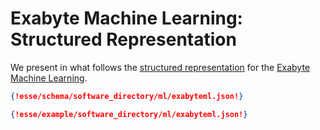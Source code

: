 # Exabyte Machine Learning: Structured Representation

We present in what follows the [structured representation](../../../data-structured/overview.md) for the [Exabyte Machine Learning](overview.md).

```json tab="Schema" 
{!esse/schema/software_directory/ml/exabyteml.json!}
```

```json tab="Example" 
{!esse/example/software_directory/ml/exabyteml.json!}
```
